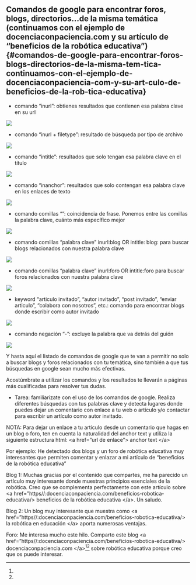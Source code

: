 ## Comandos de google para encontrar foros, blogs, directorios...de la misma temática (continuamos con el ejemplo de docenciaconpaciencia.com y su artículo de “beneficios de la robótica educativa”) {#comandos-de-google-para-encontrar-foros-blogs-directorios-de-la-misma-tem-tica-continuamos-con-el-ejemplo-de-docenciaconpaciencia-com-y-su-art-culo-de-beneficios-de-la-rob-tica-educativa}

*   comando “inurl”: obtienes resultados que contienen esa palabra clave en su url

![](img/image18.png)

*   comando “inurl + filetype”: resultado de búsqueda por tipo de archivo

![](img/image19.png)

*   comando “intitle”: resultados que solo tengan esa palabra clave en el título

![](img/image20.png)

*   comando “inanchor”: resultados que solo contengan esa palabra clave en los enlaces de texto

![](img/image1.png)

*   comando comillas “”: coincidencia de frase. Ponemos entre las comillas la palabra clave, cuánto más específico mejor

![](img/image2.png)

*   comando comillas “palabra clave” inurl:blog OR intitle: blog: para buscar blogs relacionados con nuestra palabra clave

![](img/image3.png)

*   comando comillas “palabra clave” inurl:foro OR intitle:foro para buscar foros relacionados con nuestra palabra clave

![](img/image4.png)

*   keyword “articulo invitado”, “autor invitado”, “post invitado”, “enviar articulo”, “colabora con nosotros”, etc.: comando para encontrar blogs donde escribir como autor invitado

![](img/image5.png)

*   comando negación “-”: excluye la palabra que va detrás del guión

![](img/image6.png)

Y hasta aquí el listado de comandos de google que te van a permitir no solo a buscar blogs y foros relacionados con tu temática, sino también a que tus búsquedas en google sean mucho más efectivas.

Acostúmbrate a utilizar los comandos y los resultados te llevarán a páginas más cualificadas para resolver tus dudas.

*   Tarea: familiarizate con el uso de los comandos de google. Realiza diferentes búsquedas con tus palabras clave y detecta lugares donde puedes dejar un comentario con enlace a tu web o artículo y/o contactar para escribir un artículo como autor invitado.

NOTA: Para dejar un enlace a tu artículo desde un comentario que hagas en un blog o foro, ten en cuenta la naturalidad del anchor text y utiliza la siguiente estructura html: &lt;a href=”url de enlace”&gt; anchor text &lt;/a&gt;

Por ejemplo: He detectado dos blogs y un foro de robótica educativa muy interesantes que permiten comentar y enlazar a mi artículo de “beneficios de la robótica educativa”

Blog 1: Muchas gracias por el contenido que compartes, me ha parecido un artículo muy interesante donde muestras principios esenciales de la robótica. Creo que se complementa perfectamente con este artículo sobre &lt;a href=”https//:docenciaconpaciencia.com/beneficios-robotica-educativa/&gt; beneficios de la robótica educativa &lt;/a&gt;. Un saludo.

Blog 2: Un blog muy interesante que muestra como &lt;a href=”https//:docenciaconpaciencia.com/beneficios-robotica-educativa/&gt; la robótica en educación &lt;/a&gt; aporta numerosas ventajas.

Foro: Me interesa mucho este hilo. Comparto este blog &lt;a href=”https//:docenciaconpaciencia.com/beneficios-robotica-educativa/&gt; docenciaconpaciencia.com &lt;/a&gt;[^e][^f] sobre robótica educativa porque creo que os puede interesar.

[^e]: 

[^f]: